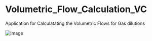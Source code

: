 # Volumetric_Flow_Calculation_VC
Application for Calculatating the Volumetric Flows for Gas dilutions

![image](https://github.com/user-attachments/assets/a88e4e43-9889-4e9b-b8a0-abba40e2c0ad)




